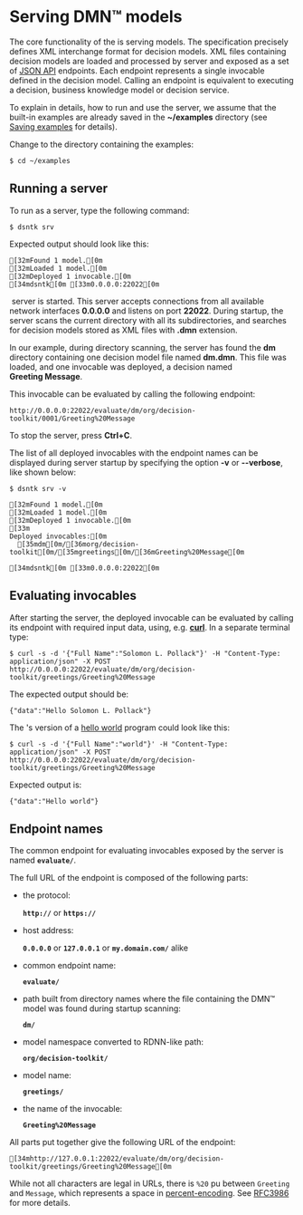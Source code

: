 # Serving DMN™ models

The core functionality of the <DsntkName/> is serving <Dmn/> models.
The <Dmn/> specification precisely defines XML interchange format for decision models.
XML files containing decision models are loaded and processed by <DsntkName/> server and exposed
as a set of [JSON API](https://jsonapi.org) endpoints.
Each endpoint represents a single invocable defined in the decision model.
Calling an endpoint is equivalent to executing a decision, business knowledge model
or decision service.

To explain in details, how to run and use the <DsntkName/> server, we assume
that the built-in examples are already saved in the **~/examples** directory
(see [Saving examples](command-exs.md) for details).

Change to the directory containing the examples:

```shell
$ cd ~/examples
```

## Running a server

To run <DsntkName/> as a server, type the following command:

```shell
$ dsntk srv
```

Expected output should look like this:

```ansi
[32mFound 1 model.[0m
[32mLoaded 1 model.[0m
[32mDeployed 1 invocable.[0m
[34mdsntk[0m [33m0.0.0.0:22022[0m
```

&#8203;<DsntkName/> server is started. This server accepts connections from all available network
interfaces **0.0.0.0** and listens on port **22022**. During startup, the <DsntkName/> server
scans the current directory with all its subdirectories, and searches for decision models
stored as XML files with **.dmn** extension.

In our example, during directory scanning, the <DsntkName/> server has found the **dm** directory
containing one decision model file named **dm.dmn**. This file was loaded, and one invocable was deployed,
a decision named **Greeting&nbsp;Message**.

This invocable can be evaluated by calling the following endpoint:

```ansi
http://0.0.0.0:22022/evaluate/dm/org/decision-toolkit/0001/Greeting%20Message
```

To stop the <DsntkName/> server, press **Ctrl+C**.

The list of all deployed invocables with the endpoint names can be displayed during server startup
by specifying the option **-v** or **--verbose**, like shown below:

```shell
$ dsntk srv -v
```

```ansi
[32mFound 1 model.[0m
[32mLoaded 1 model.[0m
[32mDeployed 1 invocable.[0m
[33m
Deployed invocables:[0m
  [35mdm[0m/[36morg/decision-toolkit[0m/[35mgreetings[0m/[36mGreeting%20Message[0m

[34mdsntk[0m [33m0.0.0.0:22022[0m
```

## Evaluating invocables

After starting the <DsntkName/> server, the deployed invocable can be evaluated by calling
its endpoint with required input data, using, e.g. [**curl**](https://curl.se). In a separate terminal type:

```shell
$ curl -s -d '{"Full Name":"Solomon L. Pollack"}' -H "Content-Type: application/json" -X POST http://0.0.0.0:22022/evaluate/dm/org/decision-toolkit/greetings/Greeting%20Message
```

The expected output should be:

```ansi
{"data":"Hello Solomon L. Pollack"}
```

The <DsntkName/>'s version of a [hello world](https://en.wikipedia.org/wiki/%22Hello,_World!%22_program)
program could look like this:

```shell
$ curl -s -d '{"Full Name":"world"}' -H "Content-Type: application/json" -X POST http://0.0.0.0:22022/evaluate/dm/org/decision-toolkit/greetings/Greeting%20Message
```

Expected output is:

```text
{"data":"Hello world"}
```

## Endpoint names

The common endpoint for evaluating invocables exposed by the <DsntkName/> server
is named **`evaluate/`**.

The full URL of the endpoint is composed of the following parts:

- the protocol:

  **`http://`** or **`https://`**

- host address:

  **`0.0.0.0`** or **`127.0.0.1`** or **`my.domain.com/`** alike

- common endpoint name:

  **`evaluate/`**

- path built from directory names where the file containing the DMN™ model was found during startup scanning:

  **`dm/`**

- model namespace converted to RDNN-like path:

  **`org/decision-toolkit/`**

- model name:

  **`greetings/`**

- the name of the invocable:

  **`Greeting%20Message`**

All parts put together give the following URL of the endpoint:

```ansi
[34mhttp://127.0.0.1:22022/evaluate/dm/org/decision-toolkit/greetings/Greeting%20Message[0m
```

While not all characters are legal in URLs, there is `%20` pu between `Greeting` and `Message`,
which represents a space in [percent-encoding](https://en.wikipedia.org/wiki/Percent-encoding).
See [RFC3986](https://datatracker.ietf.org/doc/html/rfc3986#section-2.4) for more details.

